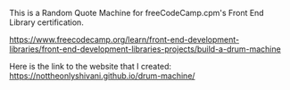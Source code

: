 This is a Random Quote Machine for freeCodeCamp.cpm's Front End Library certification.

https://www.freecodecamp.org/learn/front-end-development-libraries/front-end-development-libraries-projects/build-a-drum-machine

Here is the link to the website that I created:
https://nottheonlyshivani.github.io/drum-machine/
